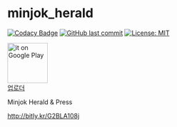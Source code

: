 # minjok_herald

[![Codacy Badge](https://api.codacy.com/project/badge/Grade/5666898bd6574ff984df0992e47ae491)](https://app.codacy.com/manual/roh517/Minjok_Herald_App?utm_source=github.com&utm_medium=referral&utm_content=nickroh/Minjok_Herald_App&utm_campaign=Badge_Grade_Dashboard)
[![GitHub last commit](https://img.shields.io/github/last-commit/google/skia.svg?style=flat)]()
 <a href="./license.md">
        <img src="https://img.shields.io/badge/License-MIT-lightgrey.svg" alt="License: MIT">
 </a>
    
    
   <a href = "https://play.google.com/store/apps/details?id=com.minjokherald.kmla.minjok_herald&pcampaignid=pcampaignidMKT-Other-global-all-co-prtnr-py-PartBadge-Mar2515-1" target='_blank' rel='noopener'>
<img src = "https://play.google.com/intl/en_us/badges/static/images/badges/en_badge_web_generic.png" height="90px" alt = "it on Google Play">
</a>
<br>
<a href = "https://minjok-herald-uploader.firebaseapp.com"> 업로더 </a>
 
 
    
Minjok Herald & Press

http://bitly.kr/G2BLA108j

